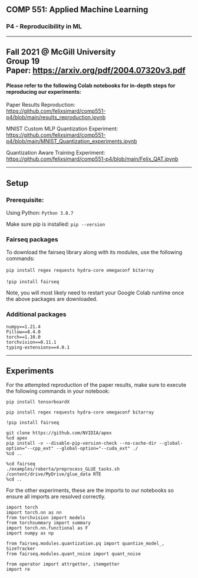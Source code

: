 ## COMP 551: Applied Machine Learning
### P4 - Reproducibility in ML

---
Fall 2021 @ McGill University <br>
Group 19 <br>
Paper: https://arxiv.org/pdf/2004.07320v3.pdf
---

#### Please refer to the following Colab notebooks for in-depth steps for reproducing our experiments: <br>

Paper Results Reproduction: <br>
https://github.com/felixsimard/comp551-p4/blob/main/results_reproduction.ipynb

MNIST Custom MLP Quantization Experiment: <br>
https://github.com/felixsimard/comp551-p4/blob/main/MNIST_Quantization_experiments.ipynb

Quantization Aware Training Experiment: <br>
https://github.com/felixsimard/comp551-p4/blob/main/Felix_QAT.ipynb

---

## Setup

### Prerequisite:

Using Python: `Python 3.8.7`

Make sure pip is installed: `pip --version` <br>

### Fairseq packages
To download the fairseq library along with its modules, use the following commands: <br><br>
`pip install regex requests hydra-core omegaconf bitarray` <br><br>
`!pip install fairseq` <br>

Note, you will most likely need to restart your Google Colab runtime once the above packages are downloaded.

### Additional packages
```
numpy==1.21.4
Pillow==8.4.0
torch==1.10.0
torchvision==0.11.1
typing-extensions==4.0.1
```
---

## Experiments

For the attempted reproduction of the paper results, make sure to execute the following commands in your notebook: <br>

`pip install tensorboardX` <br>

`pip install regex requests hydra-core omegaconf bitarray` <br>

`!pip install fairseq` <br>

````
git clone https://github.com/NVIDIA/apex
%cd apex
pip install -v --disable-pip-version-check --no-cache-dir --global-option="--cpp_ext" --global-option="--cuda_ext" ./
%cd ..
````

````
%cd fairseq
./examples/roberta/preprocess_GLUE_tasks.sh /content/drive/MyDrive/glue_data RTE
%cd ..
````

For the other experiments, these are the imports to our notebooks so ensure all imports are resolved correctly. <br>

````
import torch
import torch.nn as nn
from torchvision import models
from torchsummary import summary
import torch.nn.functional as F
import numpy as np

from fairseq.modules.quantization.pq import quantize_model_, SizeTracker
from fairseq.modules.quant_noise import quant_noise

from operator import attrgetter, itemgetter
import re
````
